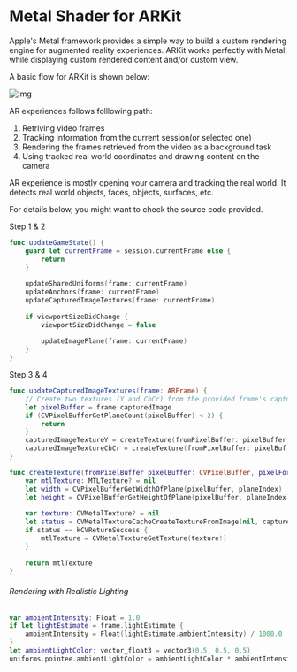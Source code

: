 # Metal Shader for ARKit
[Metal]: https://developer.apple.com/documentation/metal	"Apple's Metal"

Apple's Metal framework provides a simple way to build a custom rendering engine for augmented reality experiences. ARKit works perfectly with Metal, while displaying custom rendered content and/or custom view. 

A basic flow for ARKit is shown below: 

![img](https://docs-assets.developer.apple.com/published/ffb3831f78/c162c528-dc03-494d-a5da-c23a8691a98e.png)

AR experiences follows folllowing path: 

1. Retriving video frames 
2. Tracking information from the current session(or selected one)
3. Rendering the frames retrieved from the video as a background task 
4. Using tracked real world coordinates and drawing content on the camera

AR experience is mostly opening your camera and tracking the real world. It detects real world objects, faces, objects, surfaces, etc. 

For details below, you might want to check the source code provided. 



Step 1 & 2 

```swift
func updateGameState() {        
    guard let currentFrame = session.currentFrame else {
        return
    }
    
    updateSharedUniforms(frame: currentFrame)
    updateAnchors(frame: currentFrame)
    updateCapturedImageTextures(frame: currentFrame)
    
    if viewportSizeDidChange {
        viewportSizeDidChange = false
        
        updateImagePlane(frame: currentFrame)
    }
}
```

Step 3 & 4 

```swift
func updateCapturedImageTextures(frame: ARFrame) {
    // Create two textures (Y and CbCr) from the provided frame's captured image
    let pixelBuffer = frame.capturedImage
    if (CVPixelBufferGetPlaneCount(pixelBuffer) < 2) {
        return
    }
    capturedImageTextureY = createTexture(fromPixelBuffer: pixelBuffer, pixelFormat:.r8Unorm, planeIndex:0)!
    capturedImageTextureCbCr = createTexture(fromPixelBuffer: pixelBuffer, pixelFormat:.rg8Unorm, planeIndex:1)!
}

func createTexture(fromPixelBuffer pixelBuffer: CVPixelBuffer, pixelFormat: MTLPixelFormat, planeIndex: Int) -> MTLTexture? {
    var mtlTexture: MTLTexture? = nil
    let width = CVPixelBufferGetWidthOfPlane(pixelBuffer, planeIndex)
    let height = CVPixelBufferGetHeightOfPlane(pixelBuffer, planeIndex)
    
    var texture: CVMetalTexture? = nil
    let status = CVMetalTextureCacheCreateTextureFromImage(nil, capturedImageTextureCache, pixelBuffer, nil, pixelFormat, width, height, planeIndex, &texture)
    if status == kCVReturnSuccess {
        mtlTexture = CVMetalTextureGetTexture(texture!)
    }
    
    return mtlTexture
}
```



###### Rendering with Realistic Lighting  

```swift
var ambientIntensity: Float = 1.0
if let lightEstimate = frame.lightEstimate {
    ambientIntensity = Float(lightEstimate.ambientIntensity) / 1000.0
}
let ambientLightColor: vector_float3 = vector3(0.5, 0.5, 0.5)
uniforms.pointee.ambientLightColor = ambientLightColor * ambientIntensity
```

